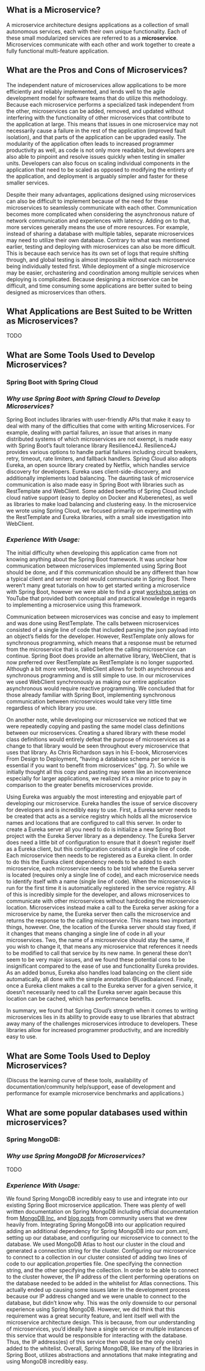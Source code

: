 ## What is a Microservice?

A microservice architecture designs applications as a collection of small autonomous services, each with their own unique functionality. Each of these small modularized services are referred to as a **microservice**. Microservices communicate with each other and work together to create a fully functional multi-feature application.

## What are the Pros and Cons of Microservices?

The independent nature of microservices allow applications to be more efficiently and reliably implemented, and lends well to the agile development model for software teams that do utilize this methodology. Because each microservice performs a specialized task independent from the other, microservices can be added, removed, and updated without interfering with the functionality of other microservices that contribute to the application at large. This means that issues in one microservice may not necessarily cause a failure in the rest of the application (improved fault isolation), and that parts of the application can be upgraded easily. The modularity of the application often leads to increased programmer productivity as well, as code is not only more readable, but developers are also able to pinpoint and resolve issues quickly when testing in smaller units. Developers can also focus on scaling individual components in the application that need to be scaled as opposed to modifying the entirety of the application, and deployment is arguably simpler and faster for these smaller services.

Despite their many advantages, applications designed using microservices can also be difficult to implement because of the need for these microservices to seamlessly communicate with each other. Communication becomes more complicated when considering the asynchronous nature of network communication and experiences with latency. Adding on to that, more services generally means the use of more resources. For example, instead of sharing a database with multiple tables, separate microservices may need to utilize their own database. Contrary to what was mentioned earlier, testing and deploying with microservices can also be more difficult. This is because each service has its own set of logs that require shifting through, and global testing is almost impossible without each microservice being individually tested first. While deployment of a single microservice may be easier, orchastering and coordination among multiple services when deploying is complicated. Because designing a microservice can be difficult, and time consuming some applications are better suited to being designed as microservices than others.

## What Applications are Best Suited to be Written as Microservices?

TODO

## What are Some Tools Used to Develop Microservices? 
### Spring Boot with Spring Cloud
### *Why use Spring Boot with Spring Cloud to Develop Microservices?*

Spring Boot includes libraries with user-friendly APIs that make it easy to deal with many of the difficulties that come with writing Microservices. For example, dealing with partial failures, an issue that arises in many distributed systems of which microservices are not exempt, is made easy with Spring Boot’s fault tolerance library Resilience4J. Resilience4J provides various options to handle partial failures including circuit breakers, retry, timeout, rate limiters, and fallback handlers. Spring Cloud also adopts Eureka, an open source library created by Netflix, which handles service discovery for developers. Eureka uses client-side-discovery, and additionally implements load balancing. The daunting task of microservice communication is also made easy in Spring Boot with libraries such as RestTemplate and WebClient. Some added benefits of Spring Cloud include cloud native support (easy to deploy on Docker and Kuberenetes), as well as libraries to make load balancing and clustering easy. In the microservice we wrote using Spring Cloud, we focused primarily on experimenting with the RestTemplate and Eureka libraries, with a small side investigation into WebClient.

### *Experience With Usage:*

The initial difficulty when developing this application came from not knowing anything about the Spring Boot framework. It was unclear how communication between microservices implemented using Spring Boot should be done, and if this communication should be any different than how a typical client and server model would communicate in Spring Boot. There weren’t many great tutorials on how to get started writing a microservice with Spring Boot, however we were able to find a great [workshop series](https://www.youtube.com/playlist?list=PLqq-6Pq4lTTZSKAFG6aCDVDP86Qx4lNas) on YouTube that provided both conceptual and practical knowledge in regards to implementing a microservice using this framework.

Communication between microservices was concise and easy to implement and was done using RestTemplate. The calls between microservices consisted of a single line of code that included parsing the json payload into an object’s fields for the developer. However, RestTemplate only allows for synchronous programming, which means that a response must be returned from the microservice that is called before the calling microservice can continue. Spring Boot does provide an alternative library, WebClient, that is now preferred over RestTemplate as RestTemplate is no longer supported. Although a bit more verbose, WebClient allows for both asynchronous and synchronous programming and is still simple to use. In our microservices we used WebClient synchronously as making our entire application asynchronous would require reactive programming. We concluded that for those already familiar with Spring Boot, implementing synchronous communication between microservices would take very little time regardless of which library you use.

On another note, while developing our microservice we noticed that we were repeatedly copying and pasting the same model class definitions between our microservices. Creating a shared library with these model class definitions would entirely defeat the purpose of microservices as a change to that library would be seen throughout every microservice that uses that library. As Chris Richardson says in his E-book, Microservices From Design to Deployment, “having a database schema per service is essential if you want to benefit from microservices” (pg. 7). So while we initially thought all this copy and pasting may seem like an inconvenience especially for larger applications, we realized it’s a minor price to pay in comparison to the greater benefits microservices provide.

Using Eureka was arguably the most interesting and enjoyable part of developing our microservice. Eureka handles the issue of service discovery for developers and is incredibly easy to use. First, a Eureka server needs to be created that acts as a service registry which holds all the microservice names and locations that are configured to call this server. In order to create a Eureka server all you need to do is initialize a new Spring Boot project with the Eureka Server library as a dependency. The Eureka Server does need a little bit of configuration to ensure that it doesn’t register itself as a Eureka client, but this configuration consists of a single line of code. Each microservice then needs to be registered as a Eureka client. In order to do this the Eureka client dependency needs to be added to each microservice, each microservice needs to be told where the Eureka server is located (requires only a single line of code), and each microservice needs to identify itself with a name (single line of code). When the microservice is run for the first time it is automatically registered in the service registry. All of this is incredibly simple for the developer, and allows microservices to communicate with other microservices without hardcoding the microservice location. Microservices instead make a call to the Eureka server asking for a microservice by name, the Eureka server then calls the microservice and returns the response to the calling microservice. This means two important things, however. One, the location of the Eureka server should stay fixed, if it changes that means changing a single line of code in all your microservices. Two, the name of a microservice should stay the same, if you wish to change it, that means any microservice that references it needs to be modified to call that service by its new name. In general these don’t seem to be very major issues, and we found these potential cons to be insignificant compared to the ease of use and functionality Eureka provides. As an added bonus, Eureka also handles load balancing on the client side automatically, all done with the simple annotation @Loadbalanced. Finally, once a Eureka client makes a call to the Eureka server for a given service, it doesn’t necessarily need to call the Eureka server again because this location can be cached, which has performance benefits.

In summary, we found that Spring Cloud’s strength when it comes to writing microservices lies in its ability to provide easy to use libraries that abstract away many of the challenges microservices introduce to developers. These libraries allow for increased programmer productivity, and are incredibly easy to use. 


## What are Some Tools Used to Deploy Microservices? 

(Discuss the learning curve of these tools, availability of documentation/community help/support, ease of development and performance for example microservice benchmarks and applications.)

## What are some popular databases used within microservices?
### Spring MongoDB:
### *Why use Spring MongoDB for Microservices?*
TODO
### *Experience With Usage:*
We found Spring MongoDB incredibly easy to use and integrate into our existing Spring Boot microservice application. There was plenty of well written documentation on Spring MongoDB including official documentation from [MongoDB Inc.](https://www.mongodb.com/compatibility/spring-boot) and [blog posts](https://medium.com/javarevisited/building-a-rest-service-with-spring-boot-and-mongodb-part-1-2de01e4f434d.) from community users that we drew heavily from. Integrating Spring MongoDB into our application required adding an additional dependency for Spring MongoDB into our pom.xml, setting up our database, and configuring our microservice to connect to the database. We used MongoDB Atlas to host our cluster in the cloud and generated a connection string for the cluster. Configuring our microservice to connect to a collection in our cluster consisted of adding two lines of code to our application.properties file. One specifying the connection string, and the other specifying the collection. In order to be able to connect to the cluster however, the IP address of the client performing operations on the database needed to be added in the whitelist for Atlas connections. This actually ended up causing some issues later in the development process because our IP address changed and we were unable to connect to the database, but didn’t know why. This was the only downside to our personal experience using Spring MongoDB. However, we did think that this requirement was a great security feature, and lent itself well with the microservice architecture design. This is because, from our understanding of microservices, you’d ideally have a single service or multiple instances of this service that would be responsible for interacting with the database. Thus, the IP address(es) of this service then would be the only one(s) added to the whitelist. Overall, Spring MongoDB, like many of the libraries in Spring Boot, utilizes abstractions and annotations that make integrating and using MongoDB incredibly easy. 